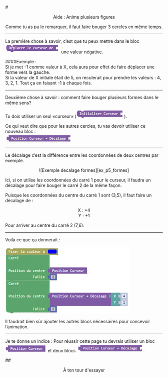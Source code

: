 #<center>Aide : Anime plusieurs figures</center>

<center>Comme tu as pu le remarquer, il faut faire bouger 3 cercles en même temps.</center>

***

La première chose à savoir, c’est que tu peux mettre dans le bloc ![Bloc déplacement curseur][bloc_dep_curseur] une valeur négative. 

####Exemple :  
Si je met -1 comme valeur à X, cela aura pour effet de faire déplacer une forme vers la gauche.  
Si la valeur de X initiale était de 5, on reculerait pour prendre les valeurs : 4, 3, 2, 1. Tout ça en faisant -1 à chaque fois.

***

Deuxième chose à savoir : comment faire bouger plusieurs formes dans le même sens?

Tu dois utiliser un seul «curseur» (![Bloc Init Curseur][bloc_init_curseur]).

Ce qui veut dire que pour les autres cercles, tu vas devoir utiliser ce nouveau bloc :  
![Bloc position curseur avec décalage][bloc_pos_curseur_offset]

***

Le décalage c’est la différence entre les coordonnées de deux centres par exemple.

<center>![Exemple decalage formes][ex_p5_formes]</center>

Ici, si on utilise les coordonnées du carré 1 pour le curseur, il faudra un décalage pour faire bouger le carré 2 de la même façon. 

Puisque les coordonnées du centre du carré 1 sont (3,5), il faut faire un décalage de :  

<center>X : +4<br>Y : +1</center>

Pour arriver au centre du carré 2 (7,6).

***

Voilà ce que ça donnerait : 

![Exemple decalage blocs][ex_p5_blocs]

Il faudrait bien sûr ajouter les autres blocs nécessaires pour concevoir l’animation.

***

Je te donne un indice : Pour réussir cette page tu devrais utiliser un bloc ![Bloc position curseur][bloc_pos_curseur] et deux blocs ![Bloc position curseur avec décalage][bloc_pos_curseur_offset].


##<span style="color: #800080"><center>À ton tour d'essayer</center></span>

[bloc_dep_curseur]: img/dep_curseur.png
[bloc_init_curseur]: img/init_curseur.png
[bloc_pos_curseur_offset]: img/pos_curseur_offset.png
[bloc_pos_curseur]: img/pos_curseur.png
[ex_p5_formes]: img/ex_p5_formes.png
[ex_p5_blocs]: img/ex_p5_blocs.png